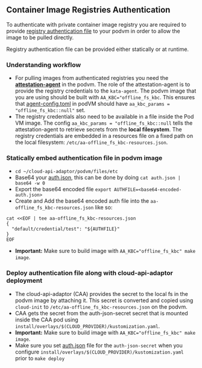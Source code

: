 ## Container Image Registries Authentication

To authenticate with private container image registry you are required to provide
[registry authentication file](https://github.com/containers/image/blob/main/docs/containers-auth.json.5.md) to your podvm in order
to allow the image to be pulled directly.

Registry authentication file can be provided either statically or at runtime.

### Understanding workflow

- For pulling images from authenticated registries you need the [**attestation-agent**](https://github.com/confidential-containers/attestation-agent) in the podvm. The role of the attestation-agent is to provide the registry credentials to the `kata-agent`. The podvm image that you are using should be built with `AA_KBC="offline_fs_kbc`. This ensures that [agent-config.toml](../podvm/files/etc/agent-config.toml) in podVM should have `aa_kbc_params = "offline_fs_kbc::null"` set.
- The registry credentials also need to be available in a file inside the Pod VM image. The config `aa_kbc_params = "offline_fs_kbc::null` tells the attestation-agent to retrieve secrets from the **local filesystem**. The registry credentials are embedded in a resources file on a fixed path on the local filesystem: `/etc/aa-offline_fs_kbc-resources.json`.

### Statically embed authentication file in podvm image

- `cd ~/cloud-api-adaptor/podvm/files/etc`
- Base64 your [auth.json](https://github.com/containers/image/blob/main/docs/containers-auth.json.5.md), this can be done by doing `cat auth.json | base64 -w 0`
- Export the base64 encoded file `export AUTHFILE=<base64-encoded-auth.json>`
- Create and Add the base64 encoded auth file into the `aa-offline_fs_kbc-resources.json` like so:
```
cat <<EOF | tee aa-offline_fs_kbc-resources.json
{
  "default/credential/test": "${AUTHFILE}"
}
EOF
```
- **Important:** Make sure to build image with `AA_KBC="offline_fs_kbc" make image`.

### Deploy authentication file along with cloud-api-adaptor deployment

- The cloud-api-adaptor (CAA) provides the secret to the local fs in the podvm image by attaching it. This secret is converted and copied using `cloud-init` to `/etc/aa-offline_fs_kbc-resources.json` on the podvm.
- CAA gets the secret from the auth-json-secret secret that is mounted inside the CAA pod using `install/overlays/$(CLOUD_PROVIDER)/kustomization.yaml`.
- **Important:** Make sure to build image with `AA_KBC="offline_fs_kbc" make image`.
- Make sure you set [auth.json](https://github.com/containers/image/blob/main/docs/containers-auth.json.5.md) file for the `auth-json-secret`
when you configure `install/overlays/$(CLOUD_PROVIDER)/kustomization.yaml` prior to `make deploy`
